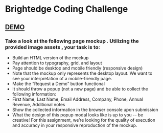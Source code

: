 # Brightedge Coding Challenge

## [DEMO](https://ukirderohit.com/Brightedge-Coding-Challenge/)

### Take a look at the following  page mockup . Utilizing the provided  image assets , your task is to:
* Build an HTML version of the mockup
* Pay attention to typography, grid, and layout
* Page should be desktop and mobile friendly (responsive design)
* Note that the mockup only represents the desktop layout. We want to see your interpretation of a mobile-friendly page.
* Make the “Request a Demo” button functional
* It should throw a popup (not a new page) and be able to collect the following
information:
* First Name, Last Name, Email Address, Company, Phone, Annual Revenue,
Additional notes
* Show the collected information in the browser console upon submission
* What the design of this popup modal looks like is up to you -- be creative!
For this assignment, we’re looking for the quality of execution and accuracy in your responsive reproduction of the mockup.

